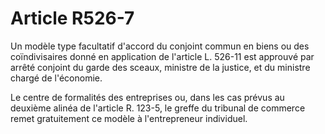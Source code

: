 # Article R526-7

Un modèle type facultatif d'accord du conjoint commun en biens ou des coïndivisaires donné en application de l'article L. 526-11 est approuvé par arrêté conjoint du garde des sceaux, ministre de la justice, et du ministre chargé de l'économie.

Le centre de formalités des entreprises ou, dans les cas prévus au deuxième alinéa de l'article R. 123-5, le greffe du tribunal de commerce remet gratuitement ce modèle à l'entrepreneur individuel.
